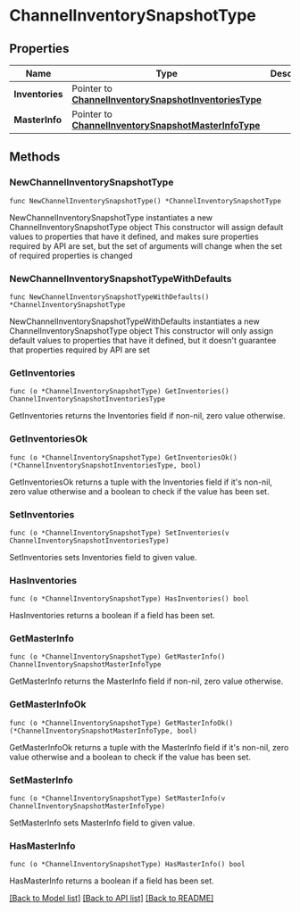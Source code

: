 # ChannelInventorySnapshotType

## Properties

Name | Type | Description | Notes
------------ | ------------- | ------------- | -------------
**Inventories** | Pointer to [**ChannelInventorySnapshotInventoriesType**](ChannelInventorySnapshotInventoriesType.md) |  | [optional] 
**MasterInfo** | Pointer to [**ChannelInventorySnapshotMasterInfoType**](ChannelInventorySnapshotMasterInfoType.md) |  | [optional] 

## Methods

### NewChannelInventorySnapshotType

`func NewChannelInventorySnapshotType() *ChannelInventorySnapshotType`

NewChannelInventorySnapshotType instantiates a new ChannelInventorySnapshotType object
This constructor will assign default values to properties that have it defined,
and makes sure properties required by API are set, but the set of arguments
will change when the set of required properties is changed

### NewChannelInventorySnapshotTypeWithDefaults

`func NewChannelInventorySnapshotTypeWithDefaults() *ChannelInventorySnapshotType`

NewChannelInventorySnapshotTypeWithDefaults instantiates a new ChannelInventorySnapshotType object
This constructor will only assign default values to properties that have it defined,
but it doesn't guarantee that properties required by API are set

### GetInventories

`func (o *ChannelInventorySnapshotType) GetInventories() ChannelInventorySnapshotInventoriesType`

GetInventories returns the Inventories field if non-nil, zero value otherwise.

### GetInventoriesOk

`func (o *ChannelInventorySnapshotType) GetInventoriesOk() (*ChannelInventorySnapshotInventoriesType, bool)`

GetInventoriesOk returns a tuple with the Inventories field if it's non-nil, zero value otherwise
and a boolean to check if the value has been set.

### SetInventories

`func (o *ChannelInventorySnapshotType) SetInventories(v ChannelInventorySnapshotInventoriesType)`

SetInventories sets Inventories field to given value.

### HasInventories

`func (o *ChannelInventorySnapshotType) HasInventories() bool`

HasInventories returns a boolean if a field has been set.

### GetMasterInfo

`func (o *ChannelInventorySnapshotType) GetMasterInfo() ChannelInventorySnapshotMasterInfoType`

GetMasterInfo returns the MasterInfo field if non-nil, zero value otherwise.

### GetMasterInfoOk

`func (o *ChannelInventorySnapshotType) GetMasterInfoOk() (*ChannelInventorySnapshotMasterInfoType, bool)`

GetMasterInfoOk returns a tuple with the MasterInfo field if it's non-nil, zero value otherwise
and a boolean to check if the value has been set.

### SetMasterInfo

`func (o *ChannelInventorySnapshotType) SetMasterInfo(v ChannelInventorySnapshotMasterInfoType)`

SetMasterInfo sets MasterInfo field to given value.

### HasMasterInfo

`func (o *ChannelInventorySnapshotType) HasMasterInfo() bool`

HasMasterInfo returns a boolean if a field has been set.


[[Back to Model list]](../README.md#documentation-for-models) [[Back to API list]](../README.md#documentation-for-api-endpoints) [[Back to README]](../README.md)


